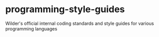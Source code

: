 # programming-style-guides
Wilder's official internal coding standards and style guides for various programming languages
